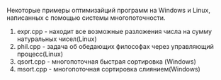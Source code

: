 Некоторые примеры оптимизайций программ на Windows и Linux, написанных с помощью системы многопоточности.<br>
1) expr.cpp - находит все возможные разложения числа на сумму натуральных чисел(Linux)<br>
2) phil.cpp - задача об обедающих философах через управляющий процесс(Linux)<br>
3) qsort.cpp - многопоточная быстрая сортировка (Windows)<br>
4) msort.cpp - многопоточная сортировка слиянием(Windows)<br>
